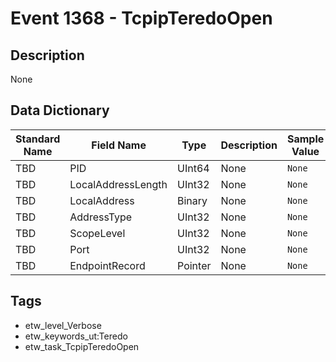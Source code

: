 # Event 1368 - TcpipTeredoOpen

## Description
None

## Data Dictionary
|Standard Name|Field Name|Type|Description|Sample Value|
|---|---|---|---|---|
|TBD|PID|UInt64|None|`None`|
|TBD|LocalAddressLength|UInt32|None|`None`|
|TBD|LocalAddress|Binary|None|`None`|
|TBD|AddressType|UInt32|None|`None`|
|TBD|ScopeLevel|UInt32|None|`None`|
|TBD|Port|UInt32|None|`None`|
|TBD|EndpointRecord|Pointer|None|`None`|

## Tags
* etw_level_Verbose
* etw_keywords_ut:Teredo
* etw_task_TcpipTeredoOpen